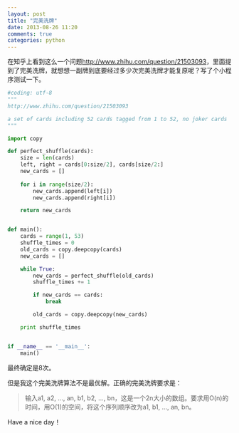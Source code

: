 ```yaml
---
layout: post
title: "完美洗牌"
date: 2013-08-26 11:20
comments: true
categories: python
---
```

在知乎上看到这么一个问题<http://www.zhihu.com/question/21503093>，里面提到了完美洗牌，就想想一副牌到底要经过多少次完美洗牌才能复原呢？写了个小程序测试一下。

<!-- more -->

``` python
#coding: utf-8
"""
http://www.zhihu.com/question/21503093

a set of cards including 52 cards tagged from 1 to 52, no joker cards
"""

import copy

def perfect_shuffle(cards):
    size = len(cards)
    left, right = cards[0:size/2], cards[size/2:]
    new_cards = []
    
    for i in range(size/2):
        new_cards.append(left[i])
        new_cards.append(right[i])

    return new_cards


def main():
    cards = range(1, 53)
    shuffle_times = 0
    old_cards = copy.deepcopy(cards)
    new_cards = []

    while True:
        new_cards = perfect_shuffle(old_cards)
        shuffle_times += 1

        if new_cards == cards:
            break

        old_cards = copy.deepcopy(new_cards)

    print shuffle_times


if __name__ == '__main__':
    main()
```

最终确定是8次。

但是我这个完美洗牌算法不是最优解。正确的完美洗牌要求是：

> 输入a1, a2, ..., an, b1, b2, ..., bn，这是一个2n大小的数组。要求用O(n)的时间，用O(1)的空间，将这个序列顺序改为a1, b1, ..., an, bn。

Have a nice day！